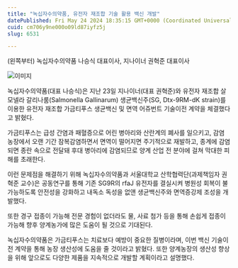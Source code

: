 ```yaml
---
title: "녹십자수의약품, 유전자 재조합 기술 활용 백신 개발"
datePublished: Fri May 24 2024 18:35:15 GMT+0000 (Coordinated Universal Time)
cuid: cm706y9ne000o09ld87iyfz5j
slug: 6531

---
```



(왼쪽부터) 녹십자수의약품 나승식 대표이사, 지나이너 권혁준 대표이사

![이미지](https://cdn.hashnode.com/res/hashnode/image/upload/v1739260761362/20dbaceb-8cb6-48ff-add2-1e955bc5967c.jpeg)

녹십자수의약품(대표 나승식)은 지난 23일 지나이너(대표 권혁준)와 유전자 재조합 살모넬라 갈리나룸(Salmonella Gallinarum) 생균백신주(SG, Dtx-9RM-dK strain)를 이용한 유전자 재조합 가금티푸스 생균백신 및 면역 어쥬번트 기술이전 계약을 체결했다고 밝혔다.

가금티푸스는 급성 간염과 패혈증으로 어린 병아리와 산란계의 폐사를 일으키고, 감염 농장에서 오랜 기간 잠복감염하면서 면역이 떨어지면 주기적으로 재발하고, 종계에 감염되면 종란 속으로 전달돼 후대 병아리에 감염되므로 양계 산업 전 분야에 걸쳐 막대한 피해를 초래한다.

이런 문제점을 해결하기 위해 녹십자수의약품과 서울대학교 산학협력단(과제책임자 권혁준 교수)은 공동연구를 통해 기존 SG9R의 rfaJ 유전자를 결실시켜 병원성 회복이 불가능하도록 안전성을 강화하고 내독소 독성을 없앤 생균백신주와 면역증강제 조성을 개발했다.

또한 경구 접종이 가능해 전문 경험이 없더라도 물, 사료 첨가 등을 통해 손쉽게 접종이 가능해 향후 양계농가에 많은 도움이 될 것으로 기대된다.

녹십자수의약품은 가금티푸스는 치료보다 예방이 중요한 질병이라며, 이번 백신 기술이전 계약을 통해 농장 생산성에 도움을 줄 것이라고 밝혔다. 또한 양계농장의 생산성 향상을 위해 앞으로도 다양한 제품을 지속적으로 개발할 계획이라고 설명했다.